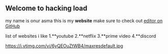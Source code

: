 ## Welcome to hacking load

my name is onur asma this is my **website** make sure to check out [editor on GitHub](https://github.com/emrahasma/emrahasma.github.io/edit/master/index.md) 


list of websites i like
1.**youtube
2.**netflix
3.**prime video
4.**discord

https://i.ytimg.com/vi/6yQEOuZtWB4/maxresdefault.jpg
